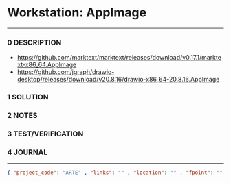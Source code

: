 # Workstation: AppImage
--------------------------------
### 0 DESCRIPTION
- https://github.com/marktext/marktext/releases/download/v0.17.1/marktext-x86_64.AppImage
- https://github.com/jgraph/drawio-desktop/releases/download/v20.8.16/drawio-x86_64-20.8.16.AppImage

### 1 SOLUTION


### 2 NOTES


### 3 TEST/VERIFICATION


### 4 JOURNAL



--------------------------------
```json
{ "project_code": "ARTE" , "links": "" , "location": "" , "fpoint": "" }
```
